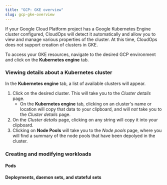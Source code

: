 ```yaml
---
title: "GCP: GKE overview"
slug: gcp-gke-overview
---
```



If your Google Cloud Platform project has a Google Kubernetes Engine cluster configured, CloudOps will detect it automatically and allow you to view and manage various properties of the cluster.  At this time, CloudOps does not support creation of clusters in GKE.

To access your GKE resources, navigate to the desired GCP environment and click on the **Kubernetes engine** tab.

### Viewing details about a Kubernetes cluster

In the **Kubernetes engine** tab, a list of available clusters will appear.  

1. Click on the desired cluster.  This will take you to the *Cluster details* page.
   - On the **Kubernetes engine** tab, clicking on an cluster's name or location will copy that data to your clipboard, and will *not* take you to the *Cluster details* page.
1. On the *Cluster details* page, clicking on any string will copy it into your clipboard.
1. Clicking on **Node Pools** will take you to the *Node pools* page, where you will find a summary of the node pools that have been depolyed in the cluster.

### Creating and modifying workloads

#### Pods

#### Deployments, daemon sets, and stateful sets
